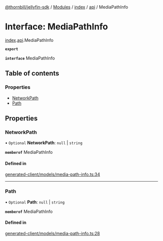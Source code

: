 [@thornbill/jellyfin-sdk](../README.md) / [Modules](../modules.md) / [index](../modules/index.md) / [api](../modules/index.api.md) / MediaPathInfo

# Interface: MediaPathInfo

[index](../modules/index.md).[api](../modules/index.api.md).MediaPathInfo

**`export`**

**`interface`** MediaPathInfo

## Table of contents

### Properties

- [NetworkPath](index.api.MediaPathInfo.md#networkpath)
- [Path](index.api.MediaPathInfo.md#path)

## Properties

### NetworkPath

• `Optional` **NetworkPath**: ``null`` \| `string`

**`memberof`** MediaPathInfo

#### Defined in

[generated-client/models/media-path-info.ts:34](https://github.com/thornbill/jellyfin-sdk-typescript/blob/eb13db7/src/generated-client/models/media-path-info.ts#L34)

___

### Path

• `Optional` **Path**: ``null`` \| `string`

**`memberof`** MediaPathInfo

#### Defined in

[generated-client/models/media-path-info.ts:28](https://github.com/thornbill/jellyfin-sdk-typescript/blob/eb13db7/src/generated-client/models/media-path-info.ts#L28)
